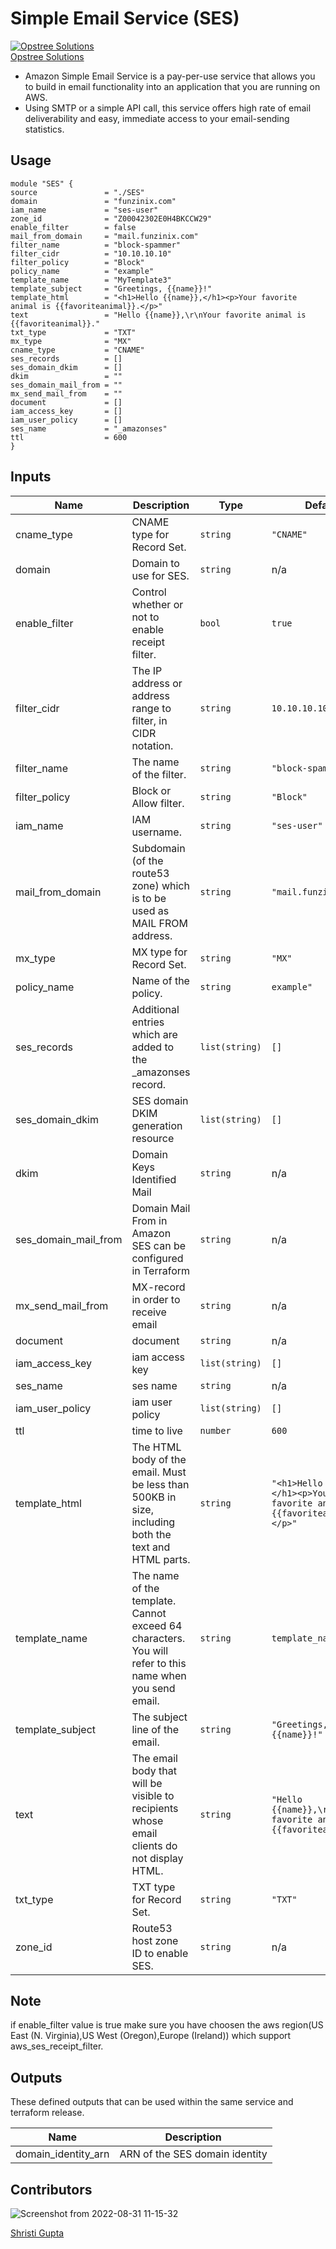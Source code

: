 #  Simple Email Service (SES)

[![Opstree Solutions][opstree_avatar]][opstree_homepage]<br/>[Opstree Solutions][opstree_homepage] 

  [opstree_homepage]: https://opstree.github.io/
  [opstree_avatar]: https://img.cloudposse.com/200x100/https://www.opstree.com/images/og_image8.jpg

* Amazon Simple Email Service is a pay-per-use service that allows you to build in email functionality into an application that you are running on AWS. 
* Using SMTP or a simple API call, this service offers high rate of email deliverability and easy, immediate access to your email-sending statistics.

## Usage


```hcl
module "SES" {   
source               = "./SES"                                                            
domain               = "funzinix.com"
iam_name             = "ses-user"
zone_id              = "Z00042302E0H4BKCCW29"
enable_filter        = false
mail_from_domain     = "mail.funzinix.com"
filter_name          = "block-spammer"
filter_cidr          = "10.10.10.10"
filter_policy        = "Block"
policy_name          = "example"
template_name        = "MyTemplate3"
template_subject     = "Greetings, {{name}}!"
template_html        = "<h1>Hello {{name}},</h1><p>Your favorite animal is {{favoriteanimal}}.</p>"
text                 = "Hello {{name}},\r\nYour favorite animal is {{favoriteanimal}}."
txt_type             = "TXT"
mx_type              = "MX"
cname_type           = "CNAME"
ses_records          = []
ses_domain_dkim      = []
dkim                 = ""
ses_domain_mail_from = ""
mx_send_mail_from    = ""
document             = []
iam_access_key       = []
iam_user_policy      = []
ses_name             = "_amazonses"
ttl                  = 600
}       
```

## Inputs

| Name | Description | Type | Default | Required |
|------|-------------|------|---------|:--------:|
| cname\_type | CNAME type for Record Set. | `string` | `"CNAME"` | no |
| domain | Domain to use for SES. | `string` | n/a | yes |
| enable\_filter | Control whether or not to enable receipt filter. | `bool` | `true` | no |
| filter\_cidr | The IP address or address range to filter, in CIDR notation. | `string` |`10.10.10.10"` | no |
| filter\_name | The name of the filter. | `string` | `"block-spammer"` | no |
| filter\_policy | Block or Allow filter. | `string` | `"Block"`| no |
| iam\_name | IAM username. | `string` | `"ses-user"` | no |
| mail\_from\_domain | Subdomain (of the route53 zone) which is to be used as MAIL FROM address. | `string` | `"mail.funzinix.com"`| no |
| mx\_type | MX type for Record Set. | `string` | `"MX"` | no |
| policy\_name | Name of the policy. | `string` | `example"` | no |
| ses\_records | Additional entries which are added to the \_amazonses record. | `list(string)` | `[]` | no |
| ses_domain_dkim | SES domain DKIM generation resource | `list(string)` | `[]` | no |
| dkim | Domain Keys Identified Mail | `string` | n/a | no |
| ses_domain_mail_from | Domain Mail From in Amazon SES can be configured in Terraform | `string` | n/a | no |
| mx_send_mail_from| MX-record in order to receive email | `string` | n/a | no |
| document |document | `string` | n/a | no || `list(string)` | `[]` | no |
| iam_access_key | iam access key | `list(string)` | `[]` | no |
| ses_name | ses name|`string` | n/a | no |
|iam_user_policy | iam user policy| `list(string)` | `[]` | yes |
| ttl | time to live |`number`| `600` | yes |
| template\_html | The HTML body of the email. Must be less than 500KB in size, including both the text and HTML parts. | `string` | `"<h1>Hello {{name}},</h1><p>Your favorite animal is {{favoriteanimal}}.</p>"` | no |
| template\_name | The name of the template. Cannot exceed 64 characters. You will refer to this name when you send email. | `string` | `template_name` | no |
| template\_subject | The subject line of the email. | `string` | `"Greetings, {{name}}!"` | no |
| text | The email body that will be visible to recipients whose email clients do not display HTML. | `string` |`"Hello {{name}},\r\nYour favorite animal is {{favoriteanimal}}."` | no |
| txt\_type | TXT type for Record Set. | `string` | `"TXT"` | no |
| zone\_id | Route53 host zone ID to enable SES. | `string` | n/a | no |


## Note

 if enable_filter value is true make sure you have choosen the aws region(US East (N. Virginia),US West (Oregon),Europe (Ireland)) which support aws_ses_receipt_filter.


## Outputs

These defined outputs that can be used within the same service and terraform release.

| Name | Description |
|------|-------------|
| domain_identity_arn | ARN of the SES domain identity |


## Contributors

![Screenshot from 2022-08-31 11-15-32](https://user-images.githubusercontent.com/98826875/187603118-a9bf0285-01f9-409e-9752-2fec11bc551b.png)


[Shristi Gupta][shristi_homepage]

  [shristi_homepage]: https://gitlab.com/shristi.gupta

  